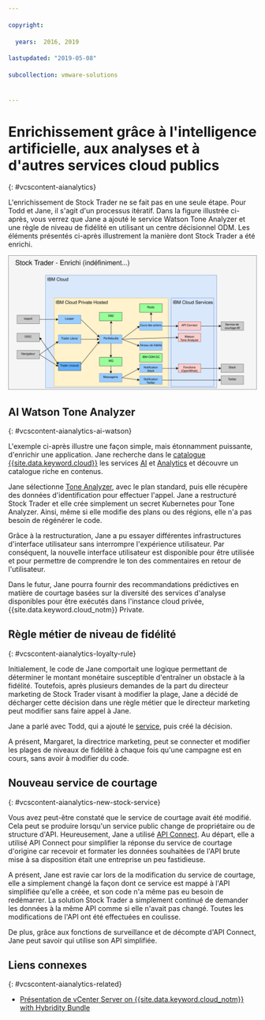 ```yaml
---

copyright:

  years:  2016, 2019

lastupdated: "2019-05-08"

subcollection: vmware-solutions


---
```


# Enrichissement grâce à l'intelligence artificielle, aux analyses et à d'autres services cloud publics
{: #vcscontent-aianalytics}

L'enrichissement de Stock Trader ne se fait pas en une seule étape. Pour Todd et Jane, il s'agit d'un processus itératif. Dans la figure illustrée ci-après, vous verrez que Jane a ajouté le service Watson Tone Analyzer et une règle de niveau de fidélité en utilisant un centre décisionnel ODM. Les éléments présentés ci-après illustrement la manière dont Stock Trader a été enrichi.

![Résultats de l'itération d'enrichissement de Stocker Trader](../../images/vcscontent-enriched.svg "Résultats de l'itération d'enrichissement de Stock Trader")

## AI Watson Tone Analyzer
{: #vcscontent-aianalytics-ai-watson}

L'exemple ci-après illustre une façon simple, mais étonnamment puissante, d'enrichir une application. Jane recherche dans le [catalogue {{site.data.keyword.cloud}}](https://cloud.ibm.com/catalog/) les services [AI](https://cloud.ibm.com/catalog/?category=ai) et [Analytics](https://cloud.ibm.com/catalog/?category=analytics) et découvre un catalogue riche en contenus.

Jane sélectionne [Tone Analyzer](https://cloud.ibm.com/catalog/services/tone-analyzer), avec le plan standard, puis elle récupère des données d'identification pour effectuer l'appel.
Jane a restructuré Stock Trader et elle crée simplement un secret Kubernetes pour Tone Analyzer. Ainsi, même si elle modifie des plans ou des régions, elle n'a pas besoin de régénérer le code.

Grâce à la restructuration, Jane a pu essayer différentes infrastructures d'interface utilisateur sans interrompre l'expérience utilisateur. Par conséquent, la nouvelle interface utilisateur est disponible pour être utilisée et pour permettre de comprendre le ton des commentaires en retour de l'utilisateur.

Dans le futur, Jane pourra fournir des recommandations prédictives en matière de courtage basées sur la diversité des services d'analyse disponibles pour être exécutés dans l'instance cloud privée, {{site.data.keyword.cloud_notm}} Private.

## Règle métier de niveau de fidélité
{: #vcscontent-aianalytics-loyalty-rule}

Initialement, le code de Jane comportait une logique permettant de déterminer le montant monétaire susceptible d'entraîner un obstacle à la fidélité. Toutefois, après plusieurs demandes de la part du directeur marketing de Stock Trader visant à modifier la plage, Jane a décidé de décharger cette décision dans une règle métier que le directeur marketing peut modifier sans faire appel à Jane.

Jane a parlé avec Todd, qui a ajouté le [service](https://cloud.ibm.com/catalog/services/decision-optimization), puis créé la décision.

A présent, Margaret, la directrice marketing, peut se connecter et modifier les plages de niveaux de fidélité à chaque fois qu'une campagne est en cours, sans avoir à modifier du code.

## Nouveau service de courtage
{: #vcscontent-aianalytics-new-stock-service}

Vous avez peut-être constaté que le service de courtage avait été modifié.
Cela peut se produire lorsqu'un service public change de propriétaire ou de structure d'API. Heureusement, Jane a utilisé [API Connect](https://cloud.ibm.com/catalog/services/api-connect).
Au départ, elle a utilisé API Connect pour simplifier la réponse du service de courtage d'origine car recevoir et formater les données souhaitées de l'API brute mise à sa disposition était une entreprise un peu fastidieuse.

A présent, Jane est ravie car lors de la modification du service de courtage, elle a simplement changé la façon dont ce service est mappé à l'API simplifiée qu'elle a créée, et son code n'a même pas eu besoin de redémarrer. La solution Stock Trader a simplement continué de demander les données à la même API comme si elle n'avait pas changé. Toutes les modifications de l'API ont été effectuées en coulisse.

De plus, grâce aux fonctions de surveillance et de décompte d'API Connect, Jane peut savoir qui utilise son API simplifiée.

## Liens connexes
{: #vcscontent-aianalytics-related}

* [Présentation de vCenter Server on {{site.data.keyword.cloud_notm}} with Hybridity Bundle](/docs/services/vmwaresolutions/archiref/vcs?topic=vmware-solutions-vcs-hybridity-intro)
